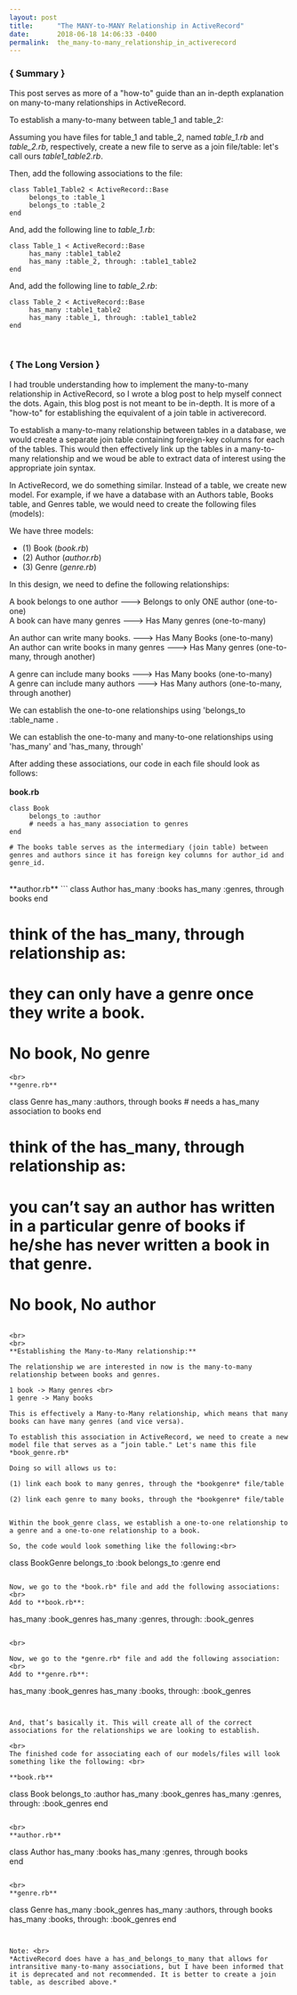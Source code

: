 ```yaml
---
layout: post
title:      "The MANY-to-MANY Relationship in ActiveRecord"
date:       2018-06-18 14:06:33 -0400
permalink:  the_many-to-many_relationship_in_activerecord
---
```




### { Summary }

This post serves as more of a "how-to" guide than an in-depth explanation on many-to-many relationships in ActiveRecord.

To establish a many-to-many between table_1 and table_2:

Assuming you have files for table_1 and table_2, named *table_1.rb* and *table_2.rb*, respectively, create a new file to serve as a join file/table: let's call ours *table1_table2.rb*.

Then, add the following associations to the file:

```
class Table1_Table2 < ActiveRecord::Base
     belongs_to :table_1
     belongs_to :table_2
end
```

And, add the following line to *table_1.rb*:

```
class Table_1 < ActiveRecord::Base
     has_many :table1_table2
     has_many :table_2, through: :table1_table2
end
```


And, add the following line to *table_2.rb*:

```
class Table_2 < ActiveRecord::Base
     has_many :table1_table2
     has_many :table_1, through: :table1_table2
end
```

<br>

### { The Long Version }

I had trouble understanding how to implement the many-to-many relationship in ActiveRecord, so I wrote a blog post to help myself connect the dots. Again, this blog post is not meant to be in-depth. It is more of a "how-to" for establishing the equivalent of a join table in activerecord.

To establish a many-to-many relationship between tables in a database, we would create a separate join table containing foreign-key columns for each of the tables. This would then effectively link up the tables in a many-to-many relationship and we woud be able to extract data of interest using the appropriate join syntax.

In ActiveRecord, we do something similar. Instead of a table, we create new model. For example, if we have a database with an Authors table, Books table, and Genres table, we would need to create the following files (models):

We have three models:
* (1)	Book (*book.rb*)
* (2)	Author (*author.rb*)
* (3)	Genre (*genre.rb*)

In this design, we need to define the following relationships:

A book belongs to one author ---> Belongs to only ONE author (one-to-one) <br>
A book can have many genres ---> Has Many genres (one-to-many)

An author can write many books. ---> Has Many Books (one-to-many) <br>
An author can write books in many genres ---> Has Many genres (one-to-many, through another)

A genre can include many books ---> Has Many books (one-to-many) <br>
A genre can include many authors ---> Has Many authors (one-to-many, through another)

We can establish the one-to-one relationships using 'belongs_to :table_name  .

We can establish the one-to-many and many-to-one relationships using 'has_many' and 'has_many, through'

After adding these associations, our code in each file should look as follows:
<br>
<br>
**book.rb**
```
class Book
     belongs_to :author
     # needs a has_many association to genres
end

# The books table serves as the intermediary (join table) between genres and authors since it has foreign key columns for author_id and genre_id.
```
<br>
**author.rb**
```
class Author
     has_many :books
     has_many :genres, through books
end

# think of the has_many, through relationship as:
# they can only have a genre once they write a book.
# No book, No genre
```
<br>
**genre.rb**
```
class Genre
     has_many :authors, through books
     # needs a has_many association to books
end

# think of the has_many, through relationship as:
# you can’t say an author has written in a particular genre of books if he/she has never written a book in that genre.
# No book, No author
```

<br>
<br>
**Establishing the Many-to-Many relationship:**

The relationship we are interested in now is the many-to-many relationship between books and genres.

1 book -> Many genres <br>
1 genre -> Many books

This is effectively a Many-to-Many relationship, which means that many books can have many genres (and vice versa).

To establish this association in ActiveRecord, we need to create a new model file that serves as a “join table." Let's name this file *book_genre.rb*

Doing so will allows us to:

(1)	link each book to many genres, through the *bookgenre* file/table

(2)	link each genre to many books, through the *bookgenre* file/table


Within the book_genre class, we establish a one-to-one relationship to a genre and a one-to-one relationship to a book.

So, the code would look something like the following:<br>
```
class BookGenre
     belongs_to :book
     belongs_to :genre
end
```

Now, we go to the *book.rb* file and add the following associations: <br>
Add to **book.rb**:

```
has_many :book_genres
has_many :genres, through: :book_genres
```

<br>

Now, we go to the *genre.rb* file and add the following association: <br>
Add to **genre.rb**: 

```
has_many :book_genres
has_many :books, through: :book_genres
```


And, that’s basically it. This will create all of the correct associations for the relationships we are looking to establish.

<br>
The finished code for associating each of our models/files will look something like the following: <br>

**book.rb**

```
class Book
     belongs_to :author
     has_many :book_genres
     has_many :genres, through: :book_genres
end
```

<br>
**author.rb**
```
class Author
     has_many :books
     has_many :genres, through books  
end
```

<br>
**genre.rb**

```
class Genre
     has_many :book_genres
     has_many :authors, through books
     has_many :books, through: :book_genres
end
```


Note: <br>
*ActiveRecord does have a has_and_belongs_to_many that allows for intransitive many-to-many associations, but I have been informed that it is deprecated and not recommended. It is better to create a join table, as described above.*

